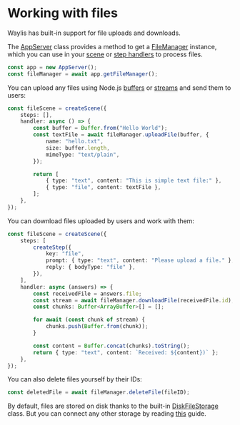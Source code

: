 # Working with files

Waylis has built-in support for file uploads and downloads.

The [AppServer](/fundamentals/app-server) class provides a method to get a [FileManager]() instance, which you can use in your [scene](/fundamentals/scenes#handlers) or [step handlers](/fundamentals/steps#handler) to process files.

```ts
const app = new AppServer();
const fileManager = await app.getFileManager();
```

You can upload any files using Node.js [buffers](https://nodejs.org/api/buffer.html#buffer) or [streams](https://nodejs.org/api/stream.html#stream) and send them to users:

```ts
const fileScene = createScene({
    steps: [],
    handler: async () => {
        const buffer = Buffer.from("Hello World");
        const textFile = await fileManager.uploadFile(buffer, {
            name: "hello.txt",
            size: buffer.length,
            mimeType: "text/plain",
        });

        return [
            { type: "text", content: "This is simple text file:" },
            { type: "file", content: textFile },
        ];
    },
});
```

You can download files uploaded by users and work with them:

```ts
const fileScene = createScene({
    steps: [
        createStep({
            key: "file",
            prompt: { type: "text", content: "Please upload a file." },
            reply: { bodyType: "file" },
        }),
    ],
    handler: async (answers) => {
        const receivedFile = answers.file;
        const stream = await fileManager.downloadFile(receivedFile.id);
        const chunks: Buffer<ArrayBuffer>[] = [];

        for await (const chunk of stream) {
            chunks.push(Buffer.from(chunk));
        }

        const content = Buffer.concat(chunks).toString();
        return { type: "text", content: `Received: ${content})` };
    },
});
```

You can also delete files yourself by their IDs:

```ts
const deletedFile = await fileManager.deleteFile(fileID);
```

By default, files are stored on disk thanks to the built-in [DiskFileStorage](https://github.com/waylis/core/blob/master/src/file/storage/disk.ts) class. But you can connect any other storage by reading [this](/guides/file-storage) guide.
